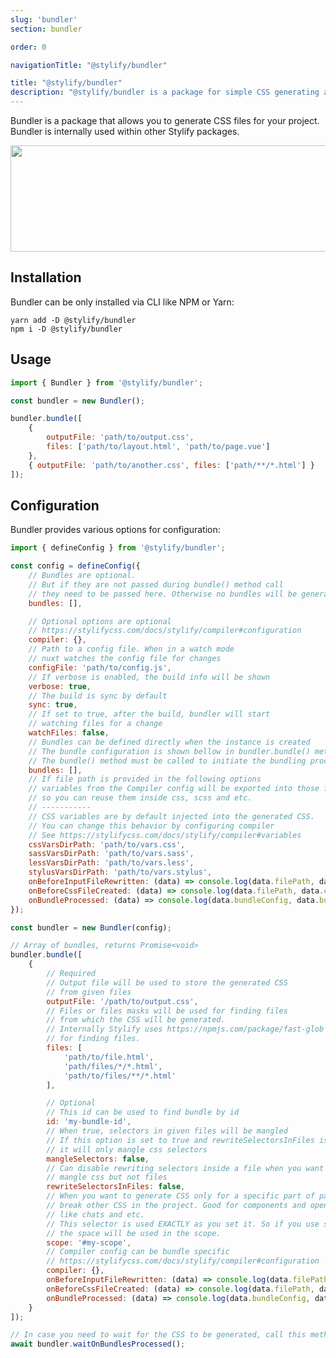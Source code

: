 ```yaml
---
slug: 'bundler'
section: bundler

order: 0

navigationTitle: "@stylify/bundler"

title: "@stylify/bundler"
description: "@stylify/bundler is a package for simple CSS generating and bundling in a project."
---
```


Bundler is a package that allows you to generate CSS files for your project. Bundler is internally used within other Stylify packages.

<img src="/images/docs/bundler/bundler.png" alt="" width="914" height="170" loading="lazy" class="border-radius:4px" />

## Installation

Bundler can be only installed via CLI like NPM or Yarn:

```
yarn add -D @stylify/bundler
npm i -D @stylify/bundler
```

## Usage

```js
import { Bundler } from '@stylify/bundler';

const bundler = new Bundler();

bundler.bundle([
	{
		outputFile: 'path/to/output.css',
		files: ['path/to/layout.html', 'path/to/page.vue']
	},
	{ outputFile: 'path/to/another.css', files: ['path/**/*.html'] }
]);
```

## Configuration

Bundler provides various options for configuration:

```js
import { defineConfig } from '@stylify/bundler';

const config = defineConfig({
	// Bundles are optional.
	// But if they are not passed during bundle() method call
	// they need to be passed here. Otherwise no bundles will be generated
	bundles: [],

	// Optional options are optional
	// https://stylifycss.com/docs/stylify/compiler#configuration
	compiler: {},
	// Path to a config file. When in a watch mode
	// nuxt watches the config file for changes
	configFile: 'path/to/config.js',
	// If verbose is enabled, the build info will be shown
	verbose: true,
	// The build is sync by default
	sync: true,
	// If set to true, after the build, bundler will start
	// watching files for a change
	watchFiles: false,
	// Bundles can be defined directly when the instance is created
	// The bundle configuration is shown bellow in bundler.bundle() method
	// The bundle() method must be called to initiate the bundling process
	bundles: [],
	// If file path is provided in the following options
	// variables from the Compiler config will be exported into those files
	// so you can reuse them inside css, scss and etc.
	// -----------
	// CSS variables are by default injected into the generated CSS.
	// You can change this behavior by configuring compiler
	// See https://stylifycss.com/docs/stylify/compiler#variables
	cssVarsDirPath: 'path/to/vars.css',
	sassVarsDirPath: 'path/to/vars.sass',
	lessVarsDirPath: 'path/to/vars.less',
	stylusVarsDirPath: 'path/to/vars.stylus',
	onBeforeInputFileRewritten: (data) => console.log(data.filePath, data.content),
	onBeforeCssFileCreated: (data) => console.log(data.filePath, data.content),
	onBundleProcessed: (data) => console.log(data.bundleConfig, data.bundleBuildCache)
});

const bundler = new Bundler(config);

// Array of bundles, returns Promise<void>
bundler.bundle([
	{
		// Required
		// Output file will be used to store the generated CSS
		// from given files
		outputFile: '/path/to/output.css',
		// Files or files masks will be used for finding files
		// from which the CSS will be generated.
		// Internally Stylify uses https://npmjs.com/package/fast-glob
		// for finding files.
		files: [
			'path/to/file.html',
			'path/files/*/*.html',
			'path/to/files/**/*.html'
		],

		// Optional
		// This id can be used to find bundle by id
		id: 'my-bundle-id',
		// When true, selectors in given files will be mangled
		// If this option is set to true and rewriteSelectorsInFiles is false
		// it will only mangle css selectors
		mangleSelectors: false,
		// Can disable rewriting selectors inside a file when you want to just
		// mangle css but not files
		rewriteSelectorsInFiles: false,
		// When you want to generate CSS only for a specific part of page or don't want to
		// break other CSS in the project. Good for components and open source plugins
		// like chats and etc.
		// This selector is used EXACTLY as you set it. So if you use space on the end,
		// the space will be used in the scope.
		scope: '#my-scope',
		// Compiler config can be bundle specific
		// https://stylifycss.com/docs/stylify/compiler#configuration
		compiler: {},
		onBeforeInputFileRewritten: (data) => console.log(data.filePath, data.content),
		onBeforeCssFileCreated: (data) => console.log(data.filePath, data.content),
		onBundleProcessed: (data) => console.log(data.bundleConfig, data.bundleBuildCache)
	}
]);

// In case you need to wait for the CSS to be generated, call this method.
await bundler.waitOnBundlesProcessed();
```

<docs-section>
<template #description>

<h3 class="margin-top:0">Files content option</h3>

File [content options](/docs/stylify/compiler#contentoptionsprocessors) allows you to configure options directly in a file. Apart from default content options, you can use the `files` option.

This option expects files paths as string When file path starts with /, it is an absolut path, otherwise is relative.

</template>
<template #code>

```
stylify-files
	/path/to/layout.html
	path/to/template/part.html
/stylify-files
```

</template>
</docs-section>
